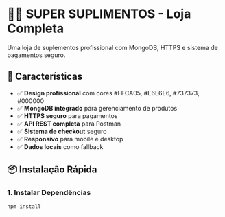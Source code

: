 # 🏋️‍♂️ SUPER SUPLIMENTOS - Loja Completa

Uma loja de suplementos profissional com MongoDB, HTTPS e sistema de pagamentos seguro.

## 🚀 Características

- ✅ **Design profissional** com cores #FFCA05, #E6E6E6, #737373, #000000
- ✅ **MongoDB integrado** para gerenciamento de produtos
- ✅ **HTTPS seguro** para pagamentos
- ✅ **API REST completa** para Postman
- ✅ **Sistema de checkout** seguro
- ✅ **Responsivo** para mobile e desktop
- ✅ **Dados locais** como fallback

## 📦 Instalação Rápida

### 1. Instalar Dependências
```bash
npm install